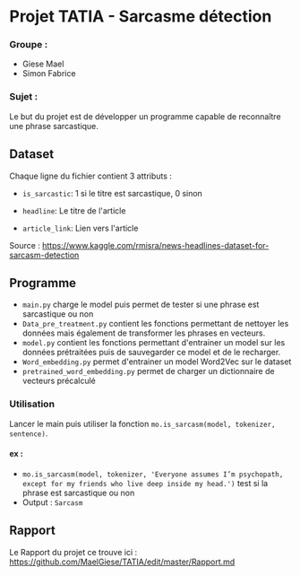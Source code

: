 # Projet TATIA - Sarcasme détection

### Groupe : 
* Giese Mael
* Simon Fabrice

### Sujet :
Le but du projet est de développer un programme capable de reconnaître une phrase sarcastique.

## Dataset

Chaque ligne du fichier contient 3 attributs :

* ```is_sarcastic```: 1 si le titre est sarcastique, 0 sinon

* ```headline```: Le titre de l'article

* ```article_link```: Lien vers l'article

Source : https://www.kaggle.com/rmisra/news-headlines-dataset-for-sarcasm-detection

## Programme
* `main.py` charge le model puis permet de tester si une phrase est sarcastique ou non
* `Data_pre_treatment.py` contient les fonctions permettant de nettoyer les données mais également de transformer les phrases en vecteurs.
* `model.py` contient les fonctions permettant d'entrainer un model sur les données prétraitées puis de sauvegarder ce model et de le recharger.
* `Word_embedding.py` permet d'entrainer un model Word2Vec sur le dataset
* `pretrained_word_embedding.py` permet de charger un dictionnaire de vecteurs précalculé

### Utilisation
Lancer le main puis utiliser la fonction `mo.is_sarcasm(model, tokenizer, sentence)`.

#### ex :
* `mo.is_sarcasm(model, tokenizer, 'Everyone assumes I’m psychopath, except for my friends who live deep inside my head.')` test si la phrase est sarcastique ou non
* Output : `Sarcasm`

## Rapport
Le Rapport du projet ce trouve ici : https://github.com/MaelGiese/TATIA/edit/master/Rapport.md
